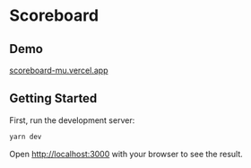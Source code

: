 # Scoreboard

## Demo

[scoreboard-mu.vercel.app](https://scoreboard-mu.vercel.app)

## Getting Started

First, run the development server:

```bash
yarn dev
```

Open [http://localhost:3000](http://localhost:3000) with your browser to see the result.
